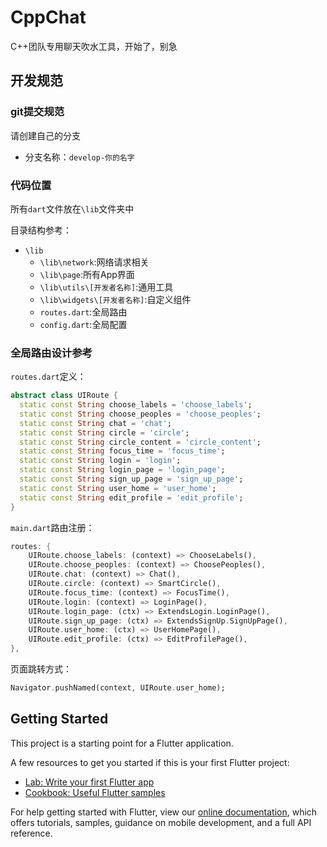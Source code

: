 # CppChat
C++团队专用聊天吹水工具，开始了，别急

## 开发规范
### git提交规范
请创建自己的分支

- 分支名称：`develop-你的名字`

### 代码位置
所有`dart`文件放在`\lib`文件夹中

目录结构参考：
- `\lib`
    - `\lib\network`:网络请求相关
    - `\lib\page`:所有App界面
    - `\lib\utils\[开发者名称]`:通用工具
    - `\lib\widgets\[开发者名称]`:自定义组件
    - `routes.dart`:全局路由
    - `config.dart`:全局配置
    
### 全局路由设计参考
`routes.dart`定义：
```dart
abstract class UIRoute {
  static const String choose_labels = 'choose_labels';
  static const String choose_peoples = 'choose_peoples';
  static const String chat = 'chat';
  static const String circle = 'circle';
  static const String circle_content = 'circle_content';
  static const String focus_time = 'focus_time';
  static const String login = 'login';
  static const String login_page = 'login_page';
  static const String sign_up_page = 'sign_up_page';
  static const String user_home = 'user_home';
  static const String edit_profile = 'edit_profile';
}
```

`main.dart`路由注册：
```dart
routes: {
    UIRoute.choose_labels: (context) => ChooseLabels(),
    UIRoute.choose_peoples: (context) => ChoosePeoples(),
    UIRoute.chat: (context) => Chat(),
    UIRoute.circle: (context) => SmartCircle(),
    UIRoute.focus_time: (context) => FocusTime(),
    UIRoute.login: (context) => LoginPage(),
    UIRoute.login_page: (ctx) => ExtendsLogin.LoginPage(),
    UIRoute.sign_up_page: (ctx) => ExtendsSignUp.SignUpPage(),
    UIRoute.user_home: (ctx) => UserHomePage(),
    UIRoute.edit_profile: (ctx) => EditProfilePage(),
},
```

页面跳转方式：
```dart
Navigator.pushNamed(context, UIRoute.user_home);
```

## Getting Started

This project is a starting point for a Flutter application.

A few resources to get you started if this is your first Flutter project:

- [Lab: Write your first Flutter app](https://flutter.dev/docs/get-started/codelab)
- [Cookbook: Useful Flutter samples](https://flutter.dev/docs/cookbook)

For help getting started with Flutter, view our 
[online documentation](https://flutter.dev/docs), which offers tutorials, 
samples, guidance on mobile development, and a full API reference.
